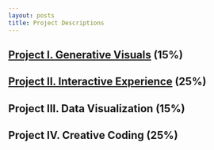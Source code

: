 ```yaml
---
layout: posts
title: Project Descriptions
---
```


## [Project I. Generative Visuals](https://docs.google.com/document/d/1HF_XvDINWOYGLN8fGhALrKMd0CtyKGAMrymBe70Ln_M/edit?usp=sharing) (15%)

## [Project II. Interactive Experience](https://docs.google.com/document/d/1KyPnTRqoMipSgxU10QJ_ey74tY0YETPe3Q9Xt26TWRo/edit?usp=drive_web&ouid=112951101116018294463) (25%)

## Project III. Data Visualization (15%)

## Project IV. Creative Coding (25%)
